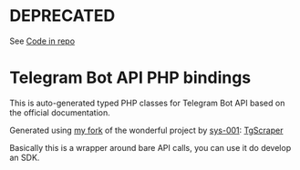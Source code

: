 # DEPRECATED
See [Code in repo](https://github.com/phenogram/bindings)

# Telegram Bot API PHP bindings

This is auto-generated typed PHP classes for Telegram Bot API based on the official documentation.

Generated using [my fork](https://github.com/shanginn/tgscraper)
of the wonderful project by [sys-001](https://github.com/sys-001):
[TgScraper](https://github.com/Sysbot-org/tgscraper)

Basically this is a wrapper around bare API calls, you can use it do develop an SDK.
